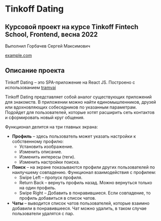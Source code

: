 # Tinkoff Dating

## Курсовой проект на курсе Tinkoff Fintech School, Frontend, весна 2022
Выполнил Горбачев Сергей Максимович

[example.com](example.com)

## Описание проекта
Tinkoff Dating – это SPA-приложение на React JS. Построено с использованием [tramvai](https://github.com/Tinkoff/tramvai)

Tinkoff Dating представляет собой аналог существующих приложений для знакомств. В приложении можно найти единомышленников, друзей или вдохновляющих собеседников по указанным параметрам. Подойдет для пользователей, которые хотят расширить сеть контактов и сформировать новый круг общения.

Функционал делится на три главных экрана:

- **Профиль** – здесь пользователь может указать настройки к собственному профилю:
  * Установить изображение.
  * Изменить описание.
  * Изменить интересы (теги).
  * Изменить настройки поиска.
- **Поиск** – на экране показываются профили других пользователей по наилучшему совпадению. Функционал взаимодействия с профилем:
  * Swipe Left – пропуск профиля.
  * Return Back – вернуть профиль назад. Можно вернуться только на один профиль.
  * Swipe Right – Добавить в понравившиеся. Если совпадение, то профиль добавиться в список чатов.
- **Чаты** – выводится список чатов пользователей, которые взаимно добавили в понравившееся. Чат можно удалить, в таком случае пользователи удалятся с пар.
